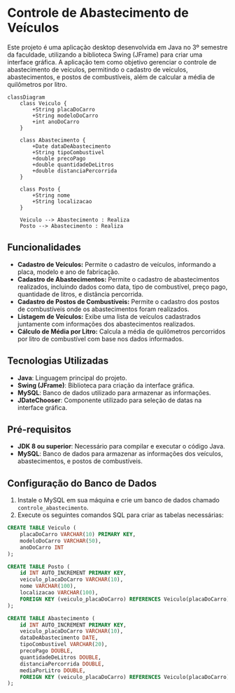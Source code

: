 # Controle de Abastecimento de Veículos

Este projeto é uma aplicação desktop desenvolvida em Java no 3º semestre da faculdade, utilizando a biblioteca Swing (JFrame) para criar uma interface gráfica. A aplicação tem como objetivo gerenciar o controle de abastecimento de veículos, permitindo o cadastro de veículos, abastecimentos, e postos de combustíveis, além de calcular a média de quilômetros por litro.


``` mermaid
classDiagram
    class Veiculo {
        +String placaDoCarro
        +String modeloDoCarro
        +int anoDoCarro
    }

    class Abastecimento {
        +Date dataDeAbastecimento
        +String tipoCombustivel
        +double precoPago
        +double quantidadeDeLitros
        +double distanciaPercorrida
    }

    class Posto {
        +String nome
        +String localizacao
    }

    Veiculo --> Abastecimento : Realiza
    Posto --> Abastecimento : Realiza
```

## Funcionalidades

- **Cadastro de Veículos:** Permite o cadastro de veículos, informando a placa, modelo e ano de fabricação.
- **Cadastro de Abastecimentos:** Permite o cadastro de abastecimentos realizados, incluindo dados como data, tipo de combustível, preço pago, quantidade de litros, e distância percorrida.
- **Cadastro de Postos de Combustíveis:** Permite o cadastro dos postos de combustíveis onde os abastecimentos foram realizados.
- **Listagem de Veículos:** Exibe uma lista de veículos cadastrados juntamente com informações dos abastecimentos realizados.
- **Cálculo de Média por Litro:** Calcula a média de quilômetros percorridos por litro de combustível com base nos dados informados.

## Tecnologias Utilizadas

- **Java**: Linguagem principal do projeto.
- **Swing (JFrame)**: Biblioteca para criação da interface gráfica.
- **MySQL**: Banco de dados utilizado para armazenar as informações.
- **JDateChooser**: Componente utilizado para seleção de datas na interface gráfica.


## Pré-requisitos

- **JDK 8 ou superior**: Necessário para compilar e executar o código Java.
- **MySQL**: Banco de dados para armazenar as informações dos veículos, abastecimentos, e postos de combustíveis.


## Configuração do Banco de Dados

1. Instale o MySQL em sua máquina e crie um banco de dados chamado `controle_abastecimento`.
2. Execute os seguintes comandos SQL para criar as tabelas necessárias:

```sql
CREATE TABLE Veiculo (
    placaDoCarro VARCHAR(10) PRIMARY KEY,
    modeloDoCarro VARCHAR(50),
    anoDoCarro INT
);

CREATE TABLE Posto (
    id INT AUTO_INCREMENT PRIMARY KEY,
    veiculo_placaDoCarro VARCHAR(10),
    nome VARCHAR(100),
    localizacao VARCHAR(100),
    FOREIGN KEY (veiculo_placaDoCarro) REFERENCES Veiculo(placaDoCarro)
);

CREATE TABLE Abastecimento (
    id INT AUTO_INCREMENT PRIMARY KEY,
    veiculo_placaDoCarro VARCHAR(10),
    dataDeAbastecimento DATE,
    tipoCombustivel VARCHAR(20),
    precoPago DOUBLE,
    quantidadeDeLitros DOUBLE,
    distanciaPercorrida DOUBLE,
    mediaPorLitro DOUBLE,
    FOREIGN KEY (veiculo_placaDoCarro) REFERENCES Veiculo(placaDoCarro)
);
